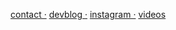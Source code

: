[contact ·](https://t.me/poddon007)
[devblog ·](https://t.me/joinchat/47CJIBH3V9I4ZWYy)
[instagram ·](https://instagram.com/poddon007)
[videos](https://www.youtube.com/channel/UCVINw4fq8FZlnthWZpzTbQg)
